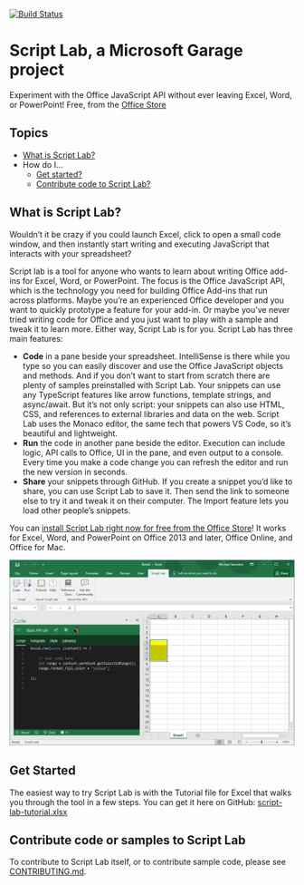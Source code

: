 [![Build Status](https://travis-ci.com/OfficeDev/script-lab.svg?token=zKp5xy2SuSortMzv5Pqc&branch=master)](https://travis-ci.com/OfficeDev/script-lab)

# Script Lab, a Microsoft Garage project
Experiment with the Office JavaScript API without ever leaving Excel, Word, or PowerPoint! Free, from the [Office Store](https://store.office.com/app.aspx?assetid=WA104380862)

## Topics
* [What is Script Lab?](README.md#what-is)
* How do I...
    - [Get started?](README.md/get-started) 
    - [Contribute code to Script Lab?](README.md#contribute)

<a id="what-is"></a>
## What is Script Lab?

Wouldn’t it be crazy if you could launch Excel, click to open a small code window, and then instantly start writing and executing JavaScript that interacts with your spreadsheet?

Script lab is a tool for anyone who wants to learn about writing Office add-ins for Excel, Word, or PowerPoint. The focus is the Office JavaScript API, which is the technology you need for building Office Add-ins that run across platforms. Maybe you’re an experienced Office developer and you want to quickly prototype a feature for your add-in. Or maybe you’ve never tried writing code for Office and you just want to play with a sample and tweak it to learn more. Either way, Script Lab is for you.
Script Lab has three main features:
* **Code** in a pane beside your spreadsheet. IntelliSense is there while you type so you can easily discover and use the Office JavaScript objects and methods. And if you don’t want to start from scratch there are plenty of samples preinstalled with Script Lab. Your snippets can use any TypeScript features like arrow functions, template strings, and async/await. But it’s not only script: your snippets can also use HTML, CSS, and references to external libraries and data on the web. Script Lab uses the Monaco editor, the same tech that powers VS Code, so it’s beautiful and lightweight. 
* **Run** the code in another pane beside the editor. Execution can include logic, API calls to Office, UI in the pane, and even output to a console. Every time you make a code change you can refresh the editor and run the new version in seconds.
* **Share** your snippets through GitHub. If you create a snippet you’d like to share, you can use Script Lab to save it. Then send the link to someone else to try it and tweak it on their computer. The Import feature lets you load other people’s snippets.

You can [install Script Lab right now for free from the Office Store](https://store.office.com/app.aspx?assetid=WA104380862)! It works for Excel, Word, and PowerPoint on Office 2013 and later, Office Online, and Office for Mac.

![picture alt](.github/images/screenshot-wide.png "Script Lab screenshot in Excel")

<a id="get-started"></a>
## Get Started

The easiest way to try Script Lab is with the Tutorial file for Excel that walks you through the tool in a few steps. You can get it here on GitHub: [script-lab-tutorial.xlsx](https://github.com/OfficeDev/script-lab/blob/master/src/client/assets/documents/script-lab-tutorial.xlsx)

<a id="contribute"></a>
## Contribute code or samples to Script Lab

To contribute to Script Lab itself, or to contribute sample code, please see [CONTRIBUTING.md](CONTRIBUTING.md).
